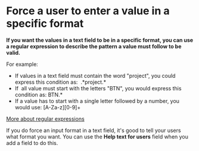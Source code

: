 

# Force a user to enter a value in a specific format

**If you want the values in a text field to be in a specific format, you can use a regular expression to describe the pattern a value must follow to be valid. &nbsp;**

For example:

* If values in a text field must contain the word "project", you could express this condition as: &nbsp;.\*project.\*&nbsp;
* If &nbsp;all value must start with the letters "BTN", you would express this condition as: BTN.\*
* If a value has to start with a single letter followed by a number, you would use: [A-Za-z][0-9]+

[More about regular expressions](http://www.regular-expressions.info/tutorial.html)

If you do force an input format in a text field, it's good to tell your users what format you want. You can use the **Help text for users** field when you add a field to do this.&nbsp;